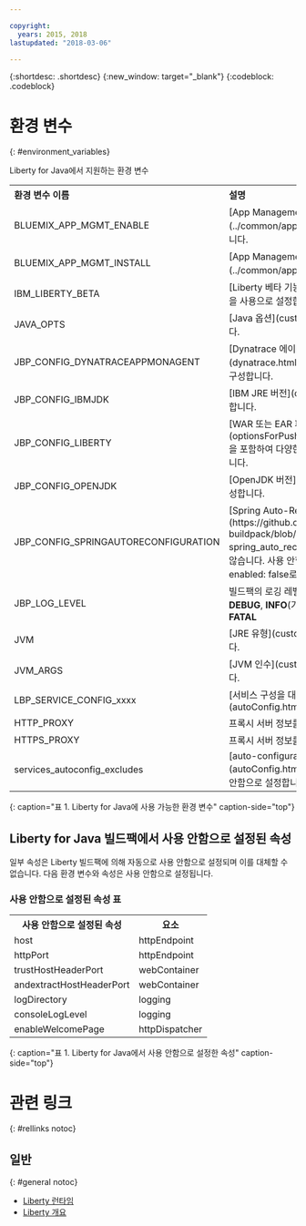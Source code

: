 ```yaml
---

copyright:
  years: 2015, 2018
lastupdated: "2018-03-06"

---
```


{:shortdesc: .shortdesc}
{:new_window: target="_blank"}
{:codeblock: .codeblock}


# 환경 변수
{: #environment_variables}

Liberty for Java에서 지원하는 환경 변수

<table>
<tr>
<th align="left">환경 변수 이름</th>
<th align="left">설명</th>
</tr>

<tr>
<td>BLUEMIX_APP_MGMT_ENABLE</td>
<td>[App Management 유틸리티](../common/app_mng.html)를 사용으로 설정합니다.</td>
</tr>

<tr>
<td>BLUEMIX_APP_MGMT_INSTALL</td>
<td>[App Management 유틸리티](../common/app_mng.html)를 설치합니다.</td>
</tr>

<tr>
<td>IBM_LIBERTY_BETA</td>
<td>[Liberty 베타 기능](usingBetaFeatures.html)을 사용으로 설정합니다.</td>
</tr>

<tr>
<td>JAVA_OPTS</td>
<td>[Java 옵션](customizingJRE.html)을 설정합니다.</td>
</tr>

<tr>
<td>JBP_CONFIG_DYNATRACEAPPMONAGENT</td>
<td>[Dynatrace 에이전트 위치 정보](dynatrace.html#configuring_liberty_app)를 구성합니다.</td>
</tr>

<tr>
<td>JBP_CONFIG_IBMJDK </td>
<td>[IBM JRE 버전](customizingJRE.html)을 구성합니다.</td>
</tr>

<tr>
<td>JBP_CONFIG_LIBERTY</td>
<td>[WAR 또는 EAR 파일의 기능](optionsForPushing.html#stand_alone_apps)을 포함하여 다양한 Liberty 런타임 옵션을 구성합니다.</td>
</tr>

<tr>
<td>JBP_CONFIG_OPENJDK</td>
<td>[OpenJDK 버전](customizingJRE.html)을 구성합니다.</td>
</tr>

<tr>
<td>JBP_CONFIG_SPRINGAUTORECONFIGURATION </td>
<td>[Spring Auto-Reconfiguration 프레임워크](https://github.com/cloudfoundry/java-buildpack/blob/master/docs/framework-spring_auto_reconfiguration.md)를 사용하지 않습니다. 사용 안함으로 설정하려면 값을 enabled: false로 설정하십시오. </td>
</tr>

<tr>
<td>JBP_LOG_LEVEL</td>
<td>빌드팩의 로깅 레벨을 설정합니다. 가능한 값: <b>DEBUG</b>, <b>INFO</b>(기본값), <b>WARN</b>, <b>ERROR</b> 또는 <b>FATAL</b></td>
</tr>

<tr>
<td>JVM</td>
<td>[JRE 유형](customizingJRE.html)을 선택합니다.</td>
</tr>

<tr>
<td>JVM_ARGS</td>
<td>[JVM 인수](customizingJRE.html)를 설정합니다.</td>
</tr>

<tr>
<td>LBP_SERVICE_CONFIG_xxxx</td>
<td>[서비스 구성을 대체합니다. ](autoConfig.html#override_service_config)</td>
</tr>

<tr>
<td>HTTP_PROXY</td>
<td>프록시 서버 정보를 설정합니다.</td>
</tr>

<tr>
<td>HTTPS_PROXY</td>
<td>프록시 서버 정보를 설정합니다.</td>
</tr>

<tr>
<td>services_autoconfig_excludes</td>
<td>[auto-configuration](autoConfig.html#opting_out) 서비스를 사용 안함으로 설정합니다.</td>
</tr>
</table>
{: caption="표 1. Liberty for Java에 사용 가능한 환경 변수" caption-side="top"}

## Liberty for Java 빌드팩에서 사용 안함으로 설정된 속성

일부 속성은 Liberty 빌드팩에 의해 자동으로 사용 안함으로 설정되며 이를 대체할 수 없습니다. 다음 환경 변수와 속성은 사용 안함으로 설정됩니다.

### 사용 안함으로 설정된 속성 표

<table>
<tr>
<th>사용 안함으로 설정된 속성 </th>
<th>요소</th>
</tr>

<tr>
<td>host</td>
<td>httpEndpoint</td>
</tr>

<tr>
<td>httpPort</td>
<td>httpEndpoint</td>
</tr>

<tr>
<td>trustHostHeaderPort</td>
<td>webContainer</td>
</tr>

<tr>
<td>andextractHostHeaderPort</td>
<td>webContainer</td>
</tr>

<tr>
<td>logDirectory</td>
<td>logging</td>
</tr>

<tr>
<td>consoleLogLevel</td>
<td>logging</td>
</tr>

<tr>
<td>enableWelcomePage</td>
<td>httpDispatcher</td>
</tr>
</table>
{: caption="표 1. Liberty for Java에서 사용 안함으로 설정한 속성" caption-side="top"}

# 관련 링크
{: #rellinks notoc}
## 일반
{: #general notoc}
* [Liberty 런타임](index.html)
* [Liberty 개요](https://www.ibm.com/support/knowledgecenter/SSEQTP_liberty/com.ibm.websphere.wlp.doc/ae/cwlp_about.html)
